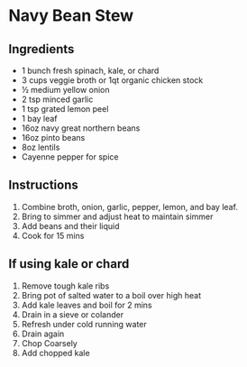 # Navy Bean Stew

## Ingredients
- 1 bunch fresh spinach, kale, or chard
- 3 cups veggie broth or 1qt organic chicken stock
- ½ medium yellow onion
- 2 tsp minced garlic
- 1 tsp grated lemon peel
- 1 bay leaf
- 16oz navy great northern beans
- 16oz pinto beans
- 8oz lentils
- Cayenne pepper for spice

## Instructions
1. Combine broth, onion, garlic, pepper, lemon, and bay leaf.
2. Bring to simmer and adjust heat to maintain simmer
3. Add beans and their liquid
4. Cook for 15 mins

## If using kale or chard
1. Remove tough kale ribs
2. Bring pot of salted water to a boil over high heat
3. Add kale leaves and boil for 2 mins
4. Drain in a sieve or colander
5. Refresh under cold running water
6. Drain again
7. Chop Coarsely
8. Add chopped kale